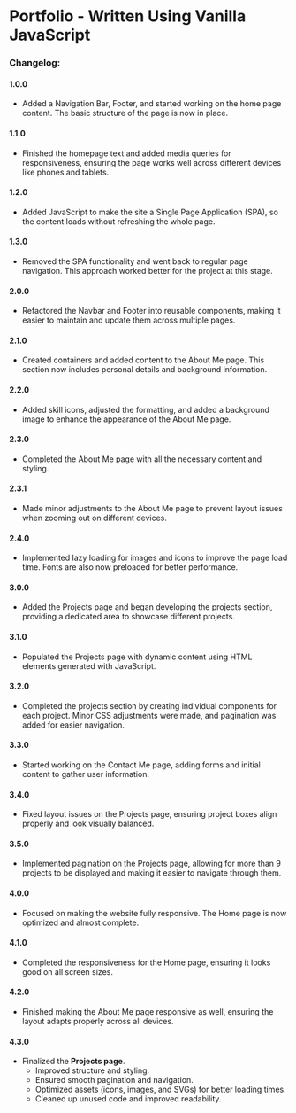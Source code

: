 # Portfolio - Written Using Vanilla JavaScript

### **Changelog:**

#### **1.0.0**

- Added a Navigation Bar, Footer, and started working on the home page content. The basic structure of the page is now in place.

#### **1.1.0**

- Finished the homepage text and added media queries for responsiveness, ensuring the page works well across different devices like phones and tablets.

#### **1.2.0**

- Added JavaScript to make the site a Single Page Application (SPA), so the content loads without refreshing the whole page.

#### **1.3.0**

- Removed the SPA functionality and went back to regular page navigation. This approach worked better for the project at this stage.

#### **2.0.0**

- Refactored the Navbar and Footer into reusable components, making it easier to maintain and update them across multiple pages.

#### **2.1.0**

- Created containers and added content to the About Me page. This section now includes personal details and background information.

#### **2.2.0**

- Added skill icons, adjusted the formatting, and added a background image to enhance the appearance of the About Me page.

#### **2.3.0**

- Completed the About Me page with all the necessary content and styling.

#### **2.3.1**

- Made minor adjustments to the About Me page to prevent layout issues when zooming out on different devices.

#### **2.4.0**

- Implemented lazy loading for images and icons to improve the page load time. Fonts are also now preloaded for better performance.

#### **3.0.0**

- Added the Projects page and began developing the projects section, providing a dedicated area to showcase different projects.

#### **3.1.0**

- Populated the Projects page with dynamic content using HTML elements generated with JavaScript.

#### **3.2.0**

- Completed the projects section by creating individual components for each project. Minor CSS adjustments were made, and pagination was added for easier navigation.

#### **3.3.0**

- Started working on the Contact Me page, adding forms and initial content to gather user information.

#### **3.4.0**

- Fixed layout issues on the Projects page, ensuring project boxes align properly and look visually balanced.

#### **3.5.0**

- Implemented pagination on the Projects page, allowing for more than 9 projects to be displayed and making it easier to navigate through them.

#### **4.0.0**

- Focused on making the website fully responsive. The Home page is now optimized and almost complete.

#### **4.1.0**

- Completed the responsiveness for the Home page, ensuring it looks good on all screen sizes.

#### **4.2.0**

- Finished making the About Me page responsive as well, ensuring the layout adapts properly across all devices.

#### **4.3.0**

- Finalized the **Projects page**.
  - Improved structure and styling.
  - Ensured smooth pagination and navigation.
  - Optimized assets (icons, images, and SVGs) for better loading times.
  - Cleaned up unused code and improved readability.
